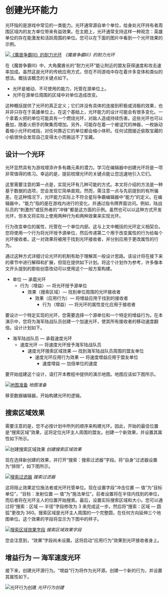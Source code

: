 # 创建光环能力

光环指的是游戏中常见的一类能力。光环通常源自单个单位，给身处光环持有者周围区域内的友方单位带来有益效果。在主题上，光环通常支持这样一种观念：英雄单位的存在能激发和活跃周围的单位。您可以在下面的图片中看到一个光环效果的示例。

[![《魔兽争霸III》的耐力光环](./resources/087_Create_an_Aura_Ability1.png)](./resources/087_Create_an_Aura_Ability1.png)
*《魔兽争霸III》的耐力光环*

在《魔兽争霸III》中，大角魔酋长的“耐力光环”能让附近的盟友获得速度和攻击速率加成。虽然这是光环的传统应用方式，但在不同游戏中存在着许多变体和类似的想法。概括该概念的关键点如下。

- 光环是被动、不可使用的能力，托管在源单位上。
- 光环在源单位周围的区域中对单位造成改变。

这种概括提供了光环的真正定义；它们并没有具体的连接到积极或消极的效果，也并非只存在于英雄单位上。在这个基础上，光环能力的设计可能会有很多变化。一个拿着火把的单位可能具有一个燃烧光环，对敌人造成持续伤害。这些光环也可以叠加，随着火把手的聚集而增加。另外，可能存在着一个被诅咒的神器，一枚脉动着缩小光环的戒指，对任何靠近它的单位都会缩小体积。任何试图接近偷取宝藏的小偷很快会发现自己变得太小而搬运不了宝藏。

## 设计一个光环

光环显然具有为游戏增添许多有趣元素的潜力。学习在编辑器中创建光环将是一项非常值得的练习。幸运的是，提前梳理光环的关键点能让您迅速地引入它们。

这里需要注意的第一点是，实现光环有几种可能的方式。本文将介绍的方法是一种基于数据的选项，您会发现它简单直观。然而，需注意一点与先前提到的有所偏差。在这种情况下，光环能力实际上不符合星际争霸编辑器中“能力”的定义。在编辑器中，“能力”指的是在游戏内进行的变化，并通过指令牌界面访问。例如，陆战队员的“刺激剂”或狂热者的“冲锋”都是这方面的示例。虽然也可以以这种方式开发光环，但本文将实际上使用两种行为和两种效果来实现光环。

行为改变单位的属性，托管在一个单位内部。这与上文中概括的光环定义相契合。您将使用一个行为将光环授予源单位，然后传递第二个用于改变属性的行为给每个光环接收者。这一对效果将被用于找到光环接收者，并分别应用于更改属性的行为。

通过这种方式详细讨论光环的机制有助于理解其一般设计思路。该设计将在接下来的章节中进行解释和扩展，但现在提供如下计划。将这个计划作为参考，许多像本文开头提到的那些创意改动可以使用这个一般方案构建。

- 单位 — 承载光环
  - 行为（增益）— 将光环授予源单位
    - 效果（搜索区域）— 找到单位周围的光环接收者
      - 效果（应用行为）— 将增益应用于找到的接收者
        - 行为（增益）— 将光环的属性变化应用于接收者

要设计一个特定实现的光环，您需要选择一个源单位和一个特定的增益行为。在本演示中，您将为海军陆战队员创建一个加速光环，使其所有接收者的移动速度翻倍。设计计划如下。

- 海军陆战队员 — 承载速度光环
  - 速度光环 — 将速度光环授予海军陆战队员
    - 速度光环搜索区域效果 — 找到海军陆战队员周围的盟友单位
      - 速度光环应用行为效果 — 将速度增益应用于盟友单位
        - 速度增益 — 加倍单位的速度

要开始组建这个设计，请打开本教程中提供的演示地图。地图应该如下图所示。

[![地图准备](./resources/087_Create_an_Aura_Ability2.png)](./resources/087_Create_an_Aura_Ability2.png)
*地图准备*

移至数据编辑器，开始构建光环的逻辑。

## 搜索区域效果

需要注意的是，您不必按计划中所列的顺序来构建光环。因此，开始的最佳位置是“搜索区域”效果，这将定位光环主人周围的盟友。创建一个新效果，并设置其属性如下所示。

![创建搜索区域效果](./resources/087_Create_an_Aura_Ability3.png)
*创建搜索区域效果*

现在选择新创建的效果，并打开“搜索：搜索过滤器”字段。将“自身”过滤器设置为“排除”，如下图所示。

[![搜索过滤器](./resources/087_Create_an_Aura_Ability4.png)](./resources/087_Create_an_Aura_Ability4.png)
*搜索过滤器*

这将阻止效果定位施法者或光环托管单位。现在设置字段“冲击位置 — 值”为“目标单位”，“目标：发射位置 — 值”为“施法单位”。前者设置将在半径内找到的单位，而后者将在光环主人的位置开始搜索。最后，设置实际搜索区域和大小。您可以通过将“搜索：区域 — 半径”字段修改为 3 来完成这一步。然后将“搜索：区域 — 圆弧”更改为 360。搜索区域是光环主人周围的一个完整圆，在任何方向延伸三个地图单位。这个效果的字段将显示为下图中的样子。

[![搜索区域效果字段](./resources/087_Create_an_Aura_Ability5.png)](./resources/087_Create_an_Aura_Ability5.png)
*搜索区域效果字段*

您会注意到，“效果”字段尚未设置。这将启动“应用行为”效果到光环接收者身上。

## 增益行为 — 海军速度光环

接下来，创建光环源行为。“增益”行为将作为光环源。创建一个新的行为，并设置其属性如下。

![光环行为创建](./resources/087_Create_an_Aura_Ability6.png)
*光环行为创建*